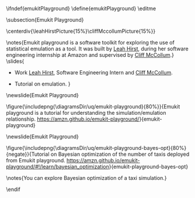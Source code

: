 \ifndef{emukitPlayground}
\define{emukitPlayground}
\editme

\subsection{Emukit Playground}

\centerdiv{\leahHirstPicture{15%}\cliffMccollumPicture{15%}}

\notes{Emukit playground is a software toolkit for exploring the use of statistical emulation as a tool. It was built by [Leah Hirst](https://www.linkedin.com/in/leahhirst/), during her software engineering internship at Amazon and supervised by [Cliff McCollum](https://www.linkedin.com/in/cliffmccollum/).}
\slides{
* Work [Leah Hirst](https://www.linkedin.com/in/leahhirst/), Software Engineering Intern and [Cliff McCollum](https://www.linkedin.com/in/cliffmccollum/).

* Tutorial on emulation.
}

\newslide{Emukit Playground}

\figure{\includepng{\diagramsDir/uq/emukit-playground}{80%}}{Emukit playground is a tutorial for understanding the simulation/emulation relationship. <https://amzn.github.io/emukit-playground/>}{emukit-playground}

\newslide{Emukit Playground}

\figure{\includepng{\diagramsDir/uq/emukit-playground-bayes-opt}{80%}{negate}}{Tutorial on Bayesian optimization of the number of taxis deployed from Emukit playground. <https://amzn.github.io/emukit-playground/#!/learn/bayesian_optimization>}{emukit-playground-bayes-opt}

\notes{You can explore Bayesian optimization of a taxi simulation.}

\endif
